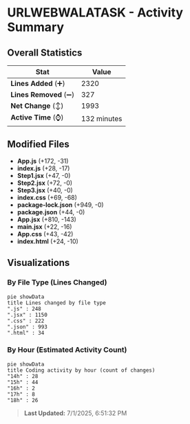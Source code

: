# URLWEBWALATASK - Activity Summary 

## Overall Statistics

| Stat                   | Value                                                             |
| ---------------------- | ----------------------------------------------------------------- |
| **Lines Added** (➕)   | 2320                                          |
| **Lines Removed** (➖) | 327                                        |
| **Net Change** (↕)    | 1993                |
| **Active Time** (⌚)   | 132 minutes |


## Modified Files
- **App.js** (+172, -31)
- **index.js** (+28, -17)
- **Step1.jsx** (+47, -0)
- **Step2.jsx** (+72, -0)
- **Step3.jsx** (+40, -0)
- **index.css** (+69, -68)
- **package-lock.json** (+949, -0)
- **package.json** (+44, -0)
- **App.jsx** (+810, -143)
- **main.jsx** (+22, -16)
- **App.css** (+43, -42)
- **index.html** (+24, -10)

## Visualizations

### By File Type (Lines Changed)

```mermaid
pie showData
title Lines changed by file type
".js" : 248
".jsx" : 1150
".css" : 222
".json" : 993
".html" : 34
```

### By Hour (Estimated Activity Count)

```mermaid
pie showData
title Coding activity by hour (count of changes)
"14h" : 28
"15h" : 44
"16h" : 2
"17h" : 8
"18h" : 26
```


> **Last Updated:** 7/1/2025, 6:51:32 PM